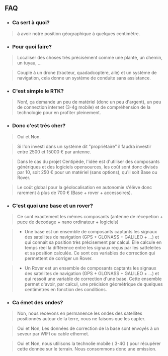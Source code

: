 ## FAQ

* ### Ca sert à quoi?

> à avoir notre position géographique à quelques centimètre.

* ### Pour quoi faire?

> Localiser des choses très précisément  comme une plante, un chemin, un tuyau, ... 

> Couplé à un drone (tracteur, quadadcoptère, aile) et un système de navigation, cela donne un système de conduite sans assistance.

* ### C'est simple le RTK?

> Non!, ça demande un peu de matériel (donc un peu d'argent), un peu de connection internet (3-4g mobile) et de compréhension de la technologie pour en profiter pleinement.

* ### Donc c'est très cher?

> Oui et Non. 

> Si l'on investi dans un système dit "propriétaire" il faudra investir entre  2500 et 15000 € par antenne.

> Dans le cas du projet Centipède, l'idée est d'utiliser des composants génériques et des logiciels opensources, les coût sont donc divisés par 10, soit 250 € pour un matériel (sans options), qu'il soit Base ou Rover.

> Le coût global pour la géolocalisation en autonomie s'élève donc rarement à plus de 700 € (Base + rover + accessoires).

* ### C'est quoi une base et un rover?

> Ce sont exactement les mêmes composants (antenne de récepetion + puce de decodage + nano ordinateur + logiciels)

> * Une base est un ensemble de composants captants les signaux des satellites de navigation (GPS + GLONASS + GALILEO + ...) et qui connait sa position très précisement par calcul. Elle calcule en temps réel la différence entre les signaux reçus par les satteleites et sa position calculée. Ce sont ces variables  de correction qui permettent de corriger un Rover. 

> * Un Rover est un ensemble de composants captants les signaux des satellites de navigation (GPS + GLONASS + GALILEO + ...) et qui ressoit une variable de correction d'une base. Cette ensemble permet d'avoir, par calcul, une précision géométrique de quelques centimètres en fonction des conditions.

 * ### Ca émet des ondes?

> Non, nous recevons en permanence les ondes des satellites positionnés autour de la terre, nous ne faisons que les capter.

> Oui et Non, Les données de correction de la base sont envoyés à un seveur par WIFI ou cable ethernet.

> Oui et Non, nous utilisons la technolie mobile ( 3-4G ) pour récupérer cette donnée sur le terrain. Nous consommons donc une emission.







